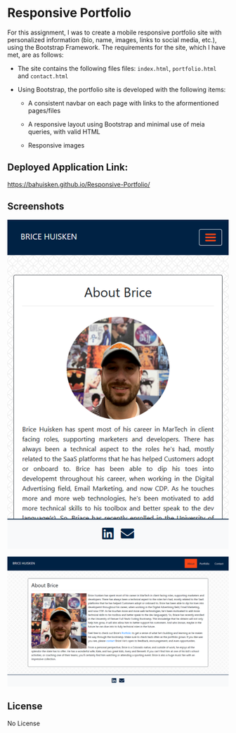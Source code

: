 # Responsive Portfolio

For this assignment, I was to create a mobile responsive portfolio site with personalized information (bio, name, images, links to social media, etc.), using the Bootstrap Framework. The requirements for the site, which I have met, are as follows:

* The site contains the following files files: `index.html`, `portfolio.html` and `contact.html`

* Using Bootstrap, the portfolio site is developed with the following items:

   * A consistent navbar on each page with links to the aformentioned pages/files

   * A responsive layout using Bootstrap and minimal use of meia queries, with valid HTML

   * Responsive images

## Deployed Application Link:

https://bahuisken.github.io/Responsive-Portfolio/


## Screenshots

![Mobile Portfolio demo](./assets/images/Responsive-Portfolio-mobile-screenshot.png)

![Desktop Portfolio demo](./assets/images/Responsive-Portfolio-desktop-screenshot.png)

## License
No License